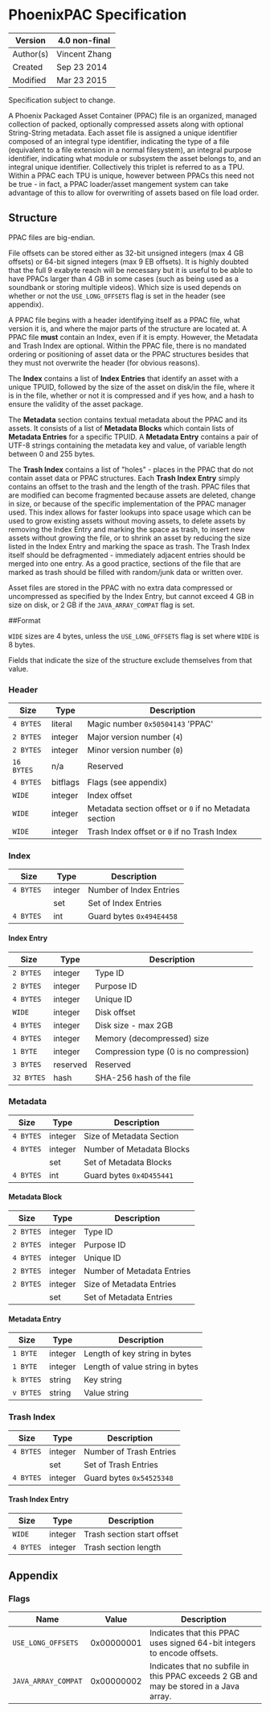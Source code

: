 PhoenixPAC Specification
=================

| Version   | 4.0 non-final |
|-----------|---------------|
| Author(s) | Vincent Zhang |
| Created   | Sep 23 2014   |
| Modified  | Mar 23 2015   |

Specification subject to change.

A Phoenix Packaged Asset Container (PPAC) file is an organized, managed collection of packed, optionally compressed
assets along with optional String-String metadata. Each asset file is assigned a unique identifier composed of an
integral type identifier, indicating the type of a file (equivalent to a file extension in a normal filesystem), an
integral purpose identifier, indicating what module or subsystem the asset belongs to, and an integral unique
identifier. Collectively this triplet is referred to as a TPU. Within a PPAC each TPU is unique, however between PPACs
this need not be true - in fact, a PPAC loader/asset mangement system can take advantage of this to allow for
overwriting of assets based on file load order.

## Structure

PPAC files are big-endian.

File offsets can be stored either as 32-bit unsigned integers (max 4 GB offsets) or 64-bit signed integers (max
9 EB offsets). It is highly doubted that the full 9 exabyte reach will be necessary but it is useful to be able
to have PPACs larger than 4 GB in some cases (such as being used as a soundbank or storing multiple videos).
Which size is used depends on whether or not the `USE_LONG_OFFSETS` flag is set in the header (see appendix).

A PPAC file begins with a header identifying itself as a PPAC file, what version it is, and where the major parts
of the structure are located at. A PPAC file **must** contain an Index, even if it is empty. However, the Metadata and
Trash Index are optional. Within the PPAC file, there is no mandated ordering or positioning of asset data or the PPAC
structures besides that they must not overwrite the header (for obvious reasons).

The **Index** contains a list of **Index Entries** that identify an asset with a unique TPUID, followed by the size of
the asset on disk/in the file, where it is in the file, whether or not it is compressed and if yes how, and a hash to
ensure the validity of the asset package.

The **Metadata** section contains textual metadata about the PPAC and its assets. It consists of a list of **Metadata
Blocks** which contain lists of **Metadata Entries** for a specific TPUID. A **Metadata Entry** contains a pair of
UTF-8 strings containing the metadata key and value, of variable length between 0 and 255 bytes.

The **Trash Index** contains a list of "holes" - places in the PPAC that do not contain asset data or PPAC structures.
Each **Trash Index Entry** simply contains an offset to the trash and the length of the trash.
PPAC files that are modified can become fragmented because assets are deleted, change in size, or because of the
specific implementation of the PPAC manager used. This index allows for faster lookups into space usage which can be
used to grow existing assets without moving assets, to delete assets by removing the Index Entry and marking the space
as trash, to insert new assets without growing the file, or to shrink an asset by reducing the size listed in the
Index Entry and marking the space as trash. The Trash Index itself should be defragmented - immediately adjacent
entries should be merged into one entry. As a good practice, sections of the file that are marked as trash should be
filled with random/junk data or written over.

Asset files are stored in the PPAC with no extra data compressed or uncompressed as specified by the Index Entry, but
cannot exceed 4 GB in size on disk, or 2 GB if the `JAVA_ARRAY_COMPAT` flag is set.

##Format

`WIDE` sizes are 4 bytes, unless the `USE_LONG_OFFSETS` flag is set where `WIDE` is 8 bytes.

Fields that indicate the size of the structure exclude themselves from that value.

### Header

| Size       | Type     | Description |
|------------|----------|-------------|
| `4 BYTES`  | literal  | Magic number `0x50504143` 'PPAC' |
| `2 BYTES`  | integer  | Major version number (`4`) |
| `2 BYTES`  | integer  | Minor version number (`0`) |
| `16 BYTES` | n/a      | Reserved |
| `4 BYTES`  | bitflags | Flags (see appendix) |
| `WIDE`     | integer  | Index offset |
| `WIDE`     | integer  | Metadata section offset or `0` if no Metadata section |
| `WIDE`     | integer  | Trash Index offset or `0` if no Trash Index |


### Index

| Size       | Type     | Description |
|------------|----------|-------------|
| `4 BYTES ` | integer  | Number of Index Entries |
|            | set      | Set of Index Entries |
| `4 BYTES`  | int      | Guard bytes `0x494E4458` |

#### Index Entry

| Size       | Type     | Description |
|------------|----------|-------------|
| `2 BYTES`  | integer  | Type ID |
| `2 BYTES`  | integer  | Purpose ID |
| `4 BYTES`  | integer  | Unique ID |
| `WIDE`     | integer  | Disk offset |
| `4 BYTES`  | integer  | Disk size - max 2GB|
| `4 BYTES`  | integer  | Memory (decompressed) size |
| `1 BYTE`   | integer  | Compression type (0 is no compression) |
| `3 BYTES`  | reserved | Reserved |
| `32 BYTES` | hash     | SHA-256 hash of the file |

### Metadata

| Size       | Type     | Description |
|------------|----------|-------------|
| `4 BYTES`  | integer  | Size of Metadata Section |
| `4 BYTES`  | integer  | Number of Metadata Blocks |
|            | set      | Set of Metadata Blocks |
| `4 BYTES`  | int      | Guard bytes `0x4D455441` |

#### Metadata Block

| Size       | Type     | Description |
|------------|----------|-------------|
| `2 BYTES`  | integer  | Type ID |
| `2 BYTES`  | integer  | Purpose ID |
| `4 BYTES`  | integer  | Unique ID |
| `2 BYTES`  | integer  | Number of Metadata Entries |
| `2 BYTES`  | integer  | Size of Metadata Entries |
|            | set      | Set of Metadata Entries |

#### Metadata Entry

| Size       | Type     | Description |
|------------|----------|-------------|
| `1 BYTE`   | integer  | Length of key string in bytes |
| `1 BYTE`   | integer  | Length of value string in bytes |
| `k BYTES`  | string   | Key string |
| `v BYTES`  | string   | Value string |

### Trash Index

| Size       | Type     | Description |
|------------|----------|-------------|
| `4 BYTES`  | integer  | Number of Trash Entries |
|            | set      | Set of Trash Entries |
| `4 BYTES`  | integer  | Guard bytes `0x54525348` |

#### Trash Index Entry

| Size       | Type     | Description |
|------------|----------|-------------|
| `WIDE`     | integer  | Trash section start offset |
| `4 BYTES`  | integer  | Trash section length |


## Appendix

### Flags

| Name               | Value      | Description |
|--------------------|------------|-------------|
| `USE_LONG_OFFSETS` | 0x00000001 | Indicates that this PPAC uses signed 64-bit integers to encode offsets. |
| `JAVA_ARRAY_COMPAT` | 0x00000002 | Indicates that no subfile in this PPAC exceeds 2 GB and may be stored in a Java array. |
